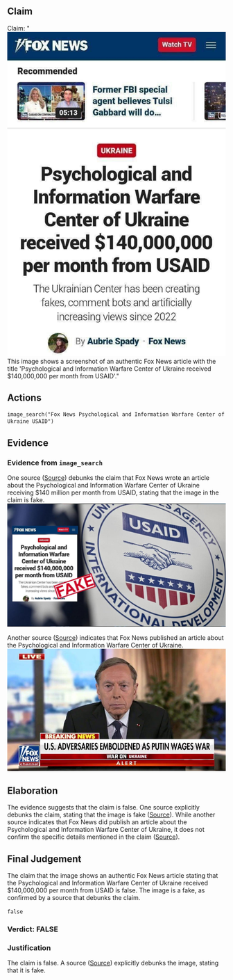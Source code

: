 ## Claim
Claim: "![image 11](media/14.jpg) This image shows a screenshot of an authentic Fox News article with the title 'Psychological and Information Warfare Center of Ukraine received $140,000,000 per month from USAID'."

## Actions
```
image_search("Fox News Psychological and Information Warfare Center of Ukraine USAID")
```

## Evidence
### Evidence from `image_search`
One source ([Source](https://gwaramedia.com/en/debunking-russian-fakes-no-fox-news-didnt-write-about-ukraines-center-for-information-operations-receiving-140m-per-month-from-the-usaid/)) debunks the claim that Fox News wrote an article about the Psychological and Information Warfare Center of Ukraine receiving $140 million per month from USAID, stating that the image in the claim is fake. ![image 6687](media/2025-08-29_23-01-1756508502-027036.jpg)

Another source ([Source](https://www.foxnews.com/politics/us-russian-misinformation-ukraine-psyops-experts)) indicates that Fox News published an article about the Psychological and Information Warfare Center of Ukraine. ![image 6688](media/2025-08-29_23-01-1756508502-652730.jpg)


## Elaboration
The evidence suggests that the claim is false. One source explicitly debunks the claim, stating that the image is fake ([Source](https://gwaramedia.com/en/debunking-russian-fakes-no-fox-news-didnt-write-about-ukraines-center-for-information-operations-receiving-140m-per-month-from-the-usaid/)). While another source indicates that Fox News did publish an article about the Psychological and Information Warfare Center of Ukraine, it does not confirm the specific details mentioned in the claim ([Source](https://www.foxnews.com/politics/us-russian-misinformation-ukraine-psyops-experts)).


## Final Judgement
The claim that the image shows an authentic Fox News article stating that the Psychological and Information Warfare Center of Ukraine received $140,000,000 per month from USAID is false. The image is a fake, as confirmed by a source that debunks the claim.

`false`

### Verdict: FALSE

### Justification
The claim is false. A source ([Source](https://gwaramedia.com/en/debunking-russian-fakes-no-fox-news-didnt-write-about-ukraines-center-for-information-operations-receiving-140m-per-month-from-the-usaid/)) explicitly debunks the image, stating that it is fake.
